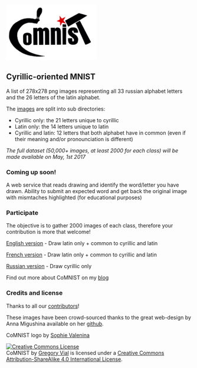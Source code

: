 <img src="logo.png" height="150">

## Cyrillic-oriented MNIST

A list of 278x278 png images representing all 33 russian alphabet letters and the 26 letters of the latin alphabet.

The [images](images/) are split into sub directories:
* Cyrillic only: the 21 letters unique to cyrillic
* Latin only: the 14 letters unique to latin
* Cyrillic and latin: 12 letters that both alphabet have in common (even if their meaning and/or pronounciation is different)

*The full dataset (50,000+ images, at least 2000 for each class) will be made available on May, 1st 2017*

### Coming up soon!
A web service that reads drawing and identify the word/letter you have drawn.
Ability to submit an expected word and get back the original image with mismtaches highlighted (for educational purposes)

### Participate
The objective is to gather 2000 images of each class, therefore your contribution is more that welcome!

[English version](http://comnist.gregvi.al) - Draw latin only + common to cyrillic and latin

[French version](http://comnist.gregvi.al/?fr) - Draw latin only + common to cyrillic and latin

[Russian version](http://comnist.gregvi.al/?ru) - Draw cyrillic only

Find out more about CoMNIST on my [blog](http://ds.gregvi.al/2017/02/28/CoMNIST/)

### Credits and license

Thanks to all our [contributors](contributors.md)!

These images have been crowd-sourced thanks to the great web-design by Anna Migushina available on her [github](https://github.com/migusta/coMNIST).

CoMNIST logo by [Sophie Valenina](http://www.facebook.com/pg/catandtonicdesigns)

<a rel="license" href="http://creativecommons.org/licenses/by-sa/4.0/"><img alt="Creative Commons License" style="border-width:0" src="https://i.creativecommons.org/l/by-sa/4.0/88x31.png" /></a><br /><span xmlns:dct="http://purl.org/dc/terms/" property="dct:title">CoMNIST</span> by <a xmlns:cc="http://creativecommons.org/ns#" href="https://github.com/GregVial/CoMNIST" property="cc:attributionName" rel="cc:attributionURL">Gregory Vial</a> is licensed under a <a rel="license" href="http://creativecommons.org/licenses/by-sa/4.0/">Creative Commons Attribution-ShareAlike 4.0 International License</a>.
